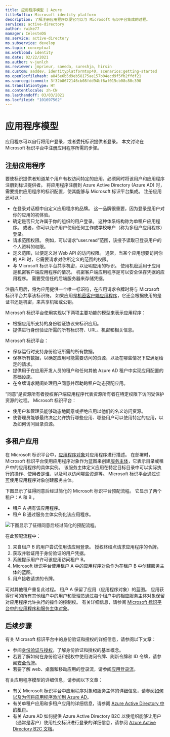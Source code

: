 ```yaml
---
title: 应用程序模型 | Azure
titleSuffix: Microsoft identity platform
description: 了解注册应用程序以便它可以与 Microsoft 标识平台集成的过程。
services: active-directory
author: rwike77
manager: CelesteDG
ms.service: active-directory
ms.subservice: develop
ms.topic: conceptual
ms.workload: identity
ms.date: 02/22/2021
ms.author: v-junlch
ms.reviewer: jmprieur, saeeda, sureshja, hirsin
ms.custom: aaddev, identityplatformtop40, scenarios:getting-started
ms.openlocfilehash: a845e6b5d9eb58175ae157b04ecd9f5fb2ffdf21
ms.sourcegitcommit: 3f32b8672146cb08fdd94bf6af015cb08c80c390
ms.translationtype: HT
ms.contentlocale: zh-CN
ms.lasthandoff: 03/03/2021
ms.locfileid: "101697562"
---
```

# <a name="application-model"></a>应用程序模型

应用程序可以自行将用户登录，或者委托标识提供者登录。 本文讨论在 Microsoft 标识平台中注册应用程序所需的步骤。

## <a name="register-an-application"></a>注册应用程序

要使标识提供者知道某个用户有权访问特定的应用，必须同时将该用户和应用程序注册到标识提供者。 将应用程序注册到 Azure Active Directory (Azure AD) 时，需要提供应用程序的标识配置，使其能够与 Microsoft 标识平台集成。 注册应用还可以：

* 在登录对话框中自定义应用程序的品牌。 这一品牌很重要，因为登录是用户对你的应用的初体验。
* 确定是否只允许属于你的组织的用户登录。 这种体系结构称为单租户应用程序。 或者，你可以允许用户使用任何工作或学校帐户（称为多租户应用程序）登录。
* 请求范围权限。 例如，可以请求“user.read”范围，该授予读取已登录用户的个人资料的权限。
* 定义范围，以便定义对 Web API 的访问权限。 通常，当某个应用想要访问你的 API 时，它需要请求对你所定义的范围的权限。
* 与 Microsoft 标识平台共享机密，以证明应用的标识。 使用机密适用于应用是机密客户端应用程序的情况。 机密客户端应用程序是可以安全保存凭据的应用程序。 需要受信任的后端服务器来存储凭据。

注册应用后，将为应用提供一个唯一标识符，在应用请求令牌时将与 Microsoft 标识平台共享该标识符。 如果应用是[机密客户端应用程序](developer-glossary.md#client-application)，它还会根据使用的是证书还是机密，来共享机密或公钥。

Microsoft 标识平台使用实现以下两项主要功能的模型来表示应用程序：

* 根据应用所支持的身份验证协议来标识应用。
* 提供进行身份验证所需的所有标识符、URL、机密和相关信息。

Microsoft 标识平台：

* 保存运行时支持身份验证所需的所有数据。
* 保存所有数据，以确定应用可能需要访问的资源，以及在哪些情况下应满足给定的请求。
* 提供用于在应用开发人员的租户和任何其他 Azure AD 租户中实现应用配置的基础设施。
* 在令牌请求期间处理用户同意并帮助跨租户动态预配应用。

“同意”是资源所有者授权客户端应用程序代表资源所有者在特定权限下访问受保护资源的过程。 Microsoft 标识平台：

* 使用户和管理员能够动态地同意或拒绝应用以他们的名义访问资源。
* 使管理员能够最终决定允许执行哪些应用、哪些用户可以使用特定的应用，以及如何访问目录资源。

## <a name="multi-tenant-apps"></a>多租户应用

在 Microsoft 标识平台中，[应用程序对象](developer-glossary.md#application-object)对应用程序进行描述。 在部署时，Microsoft 标识平台使用应用程序对象作为蓝图来创建[服务主体](developer-glossary.md#service-principal-object)，它表示目录或租户中的应用程序的具体实例。 该服务主体定义应用在特定目标目录中可以实际执行的操作、使用者是谁、以及可以访问哪些资源等。 Microsoft 标识平台通过[许可](developer-glossary.md#consent)使用应用程序对象创建服务主体。

下图显示了征得同意后经过简化的 Microsoft 标识平台预配流程。 它显示了两个租户：A 和 B 。

* 租户 A 拥有该应用程序。
* 租户 B 通过服务主体实例化该应用程序。

![下图显示了征得同意后经过简化的预配流程。](./media/authentication-scenarios/simplified-provisioning-flow-consent-driven.svg)

在此预配流程中：

1. 来自租户 B 的用户尝试使用该应用登录。 授权终结点请求应用程序的令牌。
1. 获取并验证用于身份验证的用户凭据。
1. 系统提示用户许可该应用访问租户 B。
1. Microsoft 标识平台使用租户 A 中的应用程序对象作为在租户 B 中创建服务主体的蓝图。
1. 用户接收请求的令牌。

可对其他租户重复此过程。 租户 A 保留了应用（应用程序对象）的蓝图。 应用获得许可的所有其他租户中的用户和管理员通过每个租户中的相应服务主体对象保留对应用程序允许执行的操作的控制权。 有关详细信息，请参阅 [Microsoft 标识平台中的应用程序和服务主体对象](app-objects-and-service-principals.md)。

## <a name="next-steps"></a>后续步骤

有关 Microsoft 标识平台中的身份验证和授权的详细信息，请参阅以下文章：

* 参阅[身份验证与授权](authentication-vs-authorization.md)，了解身份验证和授权的基本概念。
* 若要了解如何在身份验证和授权中使用访问令牌、刷新令牌和 ID 令牌，请参阅[安全令牌](security-tokens.md)。
* 若要了解 web、桌面和移动应用的登录流，请参阅[应用登录流](app-sign-in-flow.md)。

有关应用程序模型的详细信息，请参阅以下文章：

* 有关 Microsoft 标识平台中应用程序对象和服务主体的详细信息，请参阅[如何以及为何将应用程序添加到 Azure AD](active-directory-how-applications-are-added.md)。
* 有关单租户应用和多租户应用的详细信息，请参阅 [Azure Active Directory 中的租户](single-and-multi-tenant-apps.md)。
* 有关 Azure AD 如何提供 Azure Active Directory B2C 以使组织能够让用户（通常是客户）使用社交标识进行登录的详细信息，请参阅 [Azure Active Directory B2C 文档](../../active-directory-b2c/index.yml)。
